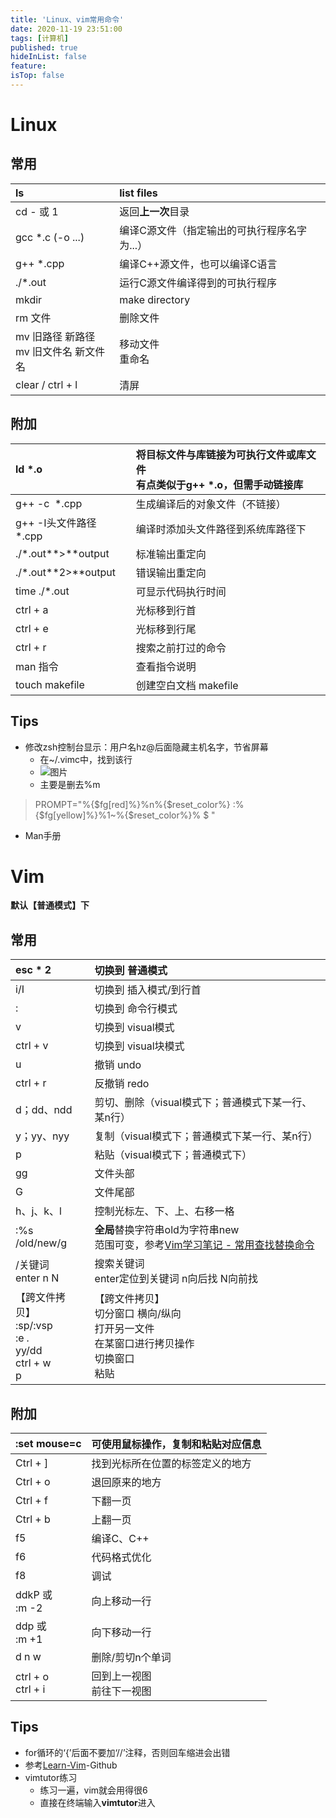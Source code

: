 ```yaml
---
title: 'Linux、vim常用命令'
date: 2020-11-19 23:51:00
tags: [计算机]
published: true
hideInList: false
feature: 
isTop: false
---
```

# Linux

## 常用

|ls|list files|
|:----|:----|
|cd - 或 1|返回**上一次**目录|
|gcc *.c \(-o ...\)|编译C源文件（指定输出的可执行程序名字为...）|
|g++ *.cpp|编译C++源文件，也可以编译C语言|
|./*.out|运行C源文件编译得到的可执行程序|
|mkdir|make directory|
|rm 文件|删除文件|
|mv 旧路径 新路径<br>mv 旧文件名 新文件名|移动文件<br>重命名|
|clear / ctrl + l|清屏|

## 附加

|ld *.o|将目标文件与库链接为可执行文件或库文件<br>有点类似于g++ *.o，但需手动链接库|
|:----|:----|
|g++ -c  *.cpp|生成编译后的对象文件（不链接）|
|g++ -I头文件路径 *.cpp|编译时添加头文件路径到系统库路径下|
|./*.out**>**output|标准输出重定向|
|./*.out**2>**output|错误输出重定向|
|time ./*.out |可显示代码执行时间|
|ctrl + a|光标移到行首|
|ctrl + e|光标移到行尾|
|ctrl + r|搜索之前打过的命令|
|man 指令|查看指令说明|
|touch makefile|创建空白文档 makefile|

## Tips

* 修改zsh控制台显示：用户名hz@后面隐藏主机名字，节省屏幕
    * 在~/.vimc中，找到该行
    * ![图片](https://i.loli.net/2020/11/20/NXIqYu3alOShD4R.png)
    * 主要是删去%m
>PROMPT="%{$fg[red]%}%n%{$reset_color%} :%{$fg[yellow]%}%1~%{$reset_color%}% $ "
* Man手册
# Vim

**默认【普通模式】下**

## 常用

|esc * 2|切换到 普通模式|
|:----|:----|
|i/I|切换到 插入模式/到行首|
|:|切换到 命令行模式|
|v|切换到 visual模式|
|ctrl + v|切换到 visual块模式|
|u|撤销 undo|
|ctrl + r|反撤销 redo|
|d；dd、ndd|剪切、删除（visual模式下；普通模式下某一行、某n行）|
|y；yy、nyy|复制（visual模式下；普通模式下某一行、某n行）|
|p|粘贴（visual模式下；普通模式下）|
|gg|文件头部|
|G|文件尾部|
|h、j、k、l|控制光标左、下、上、右移一格|
|:%s /old/new/g|**全局**替换字符串old为字符串new<br>范围可变，参考[Vim学习笔记 - 常用查找替换命令](https://zihengcat.github.io/2018/01/03/Vim%E5%AD%A6%E4%B9%A0%E7%AC%94%E8%AE%B0-%E5%B8%B8%E7%94%A8%E6%9F%A5%E6%89%BE%E6%9B%BF%E6%8D%A2%E5%91%BD%E4%BB%A4/#%E6%9B%BF%E6%8D%A2%EF%BC%88Substitute%EF%BC%89)|
|/关键词<br>enter n N|搜索关键词<br>enter定位到关键词 n向后找 N向前找|
|【跨文件拷贝】<br>:sp/:vsp<br>:e *.*<br>yy/dd<br>ctrl + w<br>p|【跨文件拷贝】<br>切分窗口 横向/纵向<br>打开另一文件<br>在某窗口进行拷贝操作<br>切换窗口<br>粘贴|

## 附加

|:set mouse=c|可使用鼠标操作，复制和粘贴对应信息|
|:----|:----|
|Ctrl + ]|找到光标所在位置的标签定义的地方|
|Ctrl + o|退回原来的地方|
|Ctrl + f|下翻一页|
|Ctrl + b|上翻一页|
|f5|编译C、C++|
|f6|代码格式优化|
|f8|调试|
|ddkP 或<br>:m -2|向上移动一行|
|ddp 或<br>:m +1|向下移动一行|
|d n w|删除/剪切n个单词|
|ctrl + o<br>ctrl + i|回到上一视图<br>前往下一视图|

## Tips

* for循环的‘{’后面不要加‘//’注释，否则回车缩进会出错
* 参考[Learn-Vim](https://github.com/iggredible/Learn-Vim)-Github
* vimtutor练习
    * 练习一遍，vim就会用得很6
    * 直接在终端输入**vimtutor**进入





